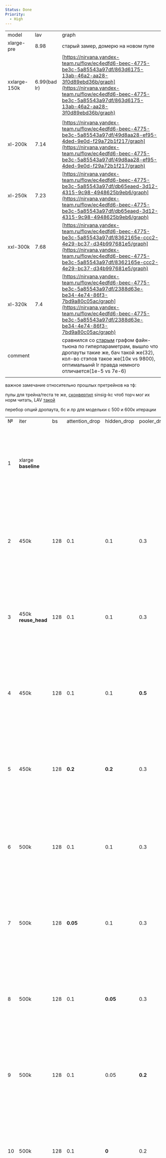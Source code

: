```yaml
---
Status: Done
Priority:
  - High
---
```

|   |   |   |
|---|---|---|
|model|lav|graph|
|xlarge-pre|8.98|старый замер, домерю на новом пуле|
|xxlarge-150k|6.99(bad lr)|[https://nirvana.yandex-team.ru/flow/ec4edfd6-beec-4775-be3c-5a85543a97df/863d6175-13ab-46a2-aa28-3f0d89ebd36b/graph](https://nirvana.yandex-team.ru/flow/ec4edfd6-beec-4775-be3c-5a85543a97df/863d6175-13ab-46a2-aa28-3f0d89ebd36b/graph)|
||||
|xl-200k|7.14|[https://nirvana.yandex-team.ru/flow/ec4edfd6-beec-4775-be3c-5a85543a97df/49d8aa28-ef95-4ded-9e0d-f29a72b1f217/graph](https://nirvana.yandex-team.ru/flow/ec4edfd6-beec-4775-be3c-5a85543a97df/49d8aa28-ef95-4ded-9e0d-f29a72b1f217/graph)|
|xl-250k|7.23|[https://nirvana.yandex-team.ru/flow/ec4edfd6-beec-4775-be3c-5a85543a97df/db65eaed-3d12-4315-9c98-4948625b9eb6/graph](https://nirvana.yandex-team.ru/flow/ec4edfd6-beec-4775-be3c-5a85543a97df/db65eaed-3d12-4315-9c98-4948625b9eb6/graph)|
|xxl-300k|7.68|[https://nirvana.yandex-team.ru/flow/ec4edfd6-beec-4775-be3c-5a85543a97df/8362165e-ccc2-4e29-bc37-d34b997681e5/graph](https://nirvana.yandex-team.ru/flow/ec4edfd6-beec-4775-be3c-5a85543a97df/8362165e-ccc2-4e29-bc37-d34b997681e5/graph)|
|xl-320k|7.4|[https://nirvana.yandex-team.ru/flow/ec4edfd6-beec-4775-be3c-5a85543a97df/2388d63e-be34-4e74-86f3-7bd9a80c05ac/graph](https://nirvana.yandex-team.ru/flow/ec4edfd6-beec-4775-be3c-5a85543a97df/2388d63e-be34-4e74-86f3-7bd9a80c05ac/graph)|
|comment||сравнился со [старым](https://nirvana.yandex-team.ru/flow/95eea500-f68c-44fc-8171-cd87a752ed86/2efb3d92-823f-462e-bbb1-d2286fdaef37/graph?selectedCode=testing_python_3_deep_learning_10) графом файн-тьюна по гиперпараметрам, вышло что дропауты такие же, бач такой же(32), кол-во стэпов такое же(10к vs 9800), оптимальынй lr правда немного отличается(1е-5 vs 7e-6)|
||||

важное замечание относительно прошлых претрейнов на тф:

пулы для трейна/теста те же, [сконвертил](https://yql.yandex-team.ru/Operations/Y8v2xMlwveazOU3u6GPfF4IMv4x6sbSQ8CTEYu8-ywM=) sinsig-kc чтоб торч мог их норм читать, LAV [такой](https://nirvana.yandex-team.ru/flow/ec4edfd6-beec-4775-be3c-5a85543a97df/f306d9df-058b-41cb-8362-42b227ae8b30/graph?selectedCode=get_mr_directory)

  

перебор опций дропаута, бс и лр для модельки с 500 и 600к итерации

|   |   |   |   |   |   |   |   |   |
|---|---|---|---|---|---|---|---|---|
|№|iter|bs|attention_drop|hidden_drop|pooler_drop|lr|🦜|graph|
|1|xlarge **baseline**||||||**8.16**|[https://nirvana.yandex-team.ru/flow/ec4edfd6-beec-4775-be3c-5a85543a97df/2a7aecfa-167b-4252-9bfd-c28014491e41/graph](https://nirvana.yandex-team.ru/flow/ec4edfd6-beec-4775-be3c-5a85543a97df/2a7aecfa-167b-4252-9bfd-c28014491e41/graph)|
||||||||||
|2|450k|128|0.1|0.1|0.3|{6,8,10}e-7|[7.7, 7.72, 4.56]|[https://nirvana.yandex-team.ru/flow/ec4edfd6-beec-4775-be3c-5a85543a97df/63170f89-a30f-46c3-865a-f7eff46dc96c/graph](https://nirvana.yandex-team.ru/flow/ec4edfd6-beec-4775-be3c-5a85543a97df/63170f89-a30f-46c3-865a-f7eff46dc96c/graph)|
|3|450k **reuse_head**|128|0.1|0.1|0.3|{6,8,10}e-7|[7.45, 7.44, 7.41]|[https://nirvana.yandex-team.ru/flow/ec4edfd6-beec-4775-be3c-5a85543a97df/bb23f205-c416-4eda-bc28-a9d7c1c2571e/graph](https://nirvana.yandex-team.ru/flow/ec4edfd6-beec-4775-be3c-5a85543a97df/bb23f205-c416-4eda-bc28-a9d7c1c2571e/graph)|
|4|450k|128|0.1|0.1|**0.5**|{6,8,10}e-7|[4.47, 4.3, 4.22]|[https://nirvana.yandex-team.ru/flow/ec4edfd6-beec-4775-be3c-5a85543a97df/ba17b591-7ecf-4fc3-b202-a43720a0c21b/graph](https://nirvana.yandex-team.ru/flow/ec4edfd6-beec-4775-be3c-5a85543a97df/ba17b591-7ecf-4fc3-b202-a43720a0c21b/graph)|
|5|450k|128|**0.2**|**0.2**|0.3|{6,8,10}e-7|[2.05, 2.16, 2.09]|[https://nirvana.yandex-team.ru/flow/ec4edfd6-beec-4775-be3c-5a85543a97df/2a7aecfa-167b-4252-9bfd-c28014491e41/graph](https://nirvana.yandex-team.ru/flow/ec4edfd6-beec-4775-be3c-5a85543a97df/2a7aecfa-167b-4252-9bfd-c28014491e41/graph)|
||||||||||
|6|500k|128|0.1|0.1|0.3|{6,8,10}e-7|[3.72, 3.86, 3.9]|[https://nirvana.yandex-team.ru/flow/ec4edfd6-beec-4775-be3c-5a85543a97df/9a3f34f1-1946-4364-ab0f-0a0dfcd90523/graph](https://nirvana.yandex-team.ru/flow/ec4edfd6-beec-4775-be3c-5a85543a97df/9a3f34f1-1946-4364-ab0f-0a0dfcd90523/graph)|
|7|500k|128|**0.05**|0.1|0.3|{6,8,10}e-7|[3.94, 4.06, 4.1]|[https://nirvana.yandex-team.ru/flow/ec4edfd6-beec-4775-be3c-5a85543a97df/aabb82e7-bdb2-4eee-b909-3356e657003d/graph](https://nirvana.yandex-team.ru/flow/ec4edfd6-beec-4775-be3c-5a85543a97df/aabb82e7-bdb2-4eee-b909-3356e657003d/graph)|
|8|500k|128|0.1|**0.05**|0.3|{6,8,10}e-7|[7.79, 7.8, 7.73]|[https://nirvana.yandex-team.ru/flow/ec4edfd6-beec-4775-be3c-5a85543a97df/edbe679a-9031-442b-99de-3557d9a0b7e3/graph](https://nirvana.yandex-team.ru/flow/ec4edfd6-beec-4775-be3c-5a85543a97df/edbe679a-9031-442b-99de-3557d9a0b7e3/graph)|
|9|500k|128|0.1|0.05|**0.2**|{6,8,10}e-7|[7.83, 7.82, 7.69]|[https://nirvana.yandex-team.ru/flow/ec4edfd6-beec-4775-be3c-5a85543a97df/ecafd7aa-2b56-45b9-a138-3aa62188ccff/graph](https://nirvana.yandex-team.ru/flow/ec4edfd6-beec-4775-be3c-5a85543a97df/ecafd7aa-2b56-45b9-a138-3aa62188ccff/graph)|
|10|500k|128|0.1|**0**|0.2|{6,8,10}e-7|[7.96, 7.91, 7.89]|[https://nirvana.yandex-team.ru/flow/ec4edfd6-beec-4775-be3c-5a85543a97df/9de8bbd3-8c57-4d1d-a335-8f867f3fe097/graph](https://nirvana.yandex-team.ru/flow/ec4edfd6-beec-4775-be3c-5a85543a97df/9de8bbd3-8c57-4d1d-a335-8f867f3fe097/graph)|
|11|500к|128|0.1|0|0.1|{6,8,10}e-7|[7.93, 7.89, 7.88]|[https://nirvana.yandex-team.ru/flow/ec4edfd6-beec-4775-be3c-5a85543a97df/1fbb0ff5-d878-486b-ba12-d98c7460ed6f/graph](https://nirvana.yandex-team.ru/flow/ec4edfd6-beec-4775-be3c-5a85543a97df/1fbb0ff5-d878-486b-ba12-d98c7460ed6f/graph)|
|12|500k|128|0|0|0.1|{6,8,10}e-7|[7.92, 7.82, 7.88]|[https://nirvana.yandex-team.ru/flow/ec4edfd6-beec-4775-be3c-5a85543a97df/6378902b-5838-4cbc-b7ff-ac3a2c832d97/graph](https://nirvana.yandex-team.ru/flow/ec4edfd6-beec-4775-be3c-5a85543a97df/6378902b-5838-4cbc-b7ff-ac3a2c832d97/graph)|
||||||||||
|13|**600k**|128|0.1|0.1|0.3|{6,8,10}e-7|[6.96, 6.99, 3.6]|[https://nirvana.yandex-team.ru/flow/ec4edfd6-beec-4775-be3c-5a85543a97df/2041628c-4336-4cec-8461-73162ead1a58/graph](https://nirvana.yandex-team.ru/flow/ec4edfd6-beec-4775-be3c-5a85543a97df/2041628c-4336-4cec-8461-73162ead1a58/graph)|
|14|600k|**256**|0.1|0.1|0.3|{6,8,10}e-7|[6.96, 6.97, 6.92]|[https://nirvana.yandex-team.ru/flow/ec4edfd6-beec-4775-be3c-5a85543a97df/23037111-9489-41d6-a19e-3aeedc3d2020/graph](https://nirvana.yandex-team.ru/flow/ec4edfd6-beec-4775-be3c-5a85543a97df/23037111-9489-41d6-a19e-3aeedc3d2020/graph)|
|15|600k|256|**0**|**0**|**0**|{6,8,10}e-7|[7.56, 7.56, 7.1]|[https://nirvana.yandex-team.ru/flow/ec4edfd6-beec-4775-be3c-5a85543a97df/ff7d9a5f-4336-42af-9556-4ad1f13b1128/graph](https://nirvana.yandex-team.ru/flow/ec4edfd6-beec-4775-be3c-5a85543a97df/ff7d9a5f-4336-42af-9556-4ad1f13b1128/graph)|
|16|600k|128|0.1|0|0.2|{6,8,10}e-7|[7.75, 7.72, 7.32]|[https://nirvana.yandex-team.ru/flow/ec4edfd6-beec-4775-be3c-5a85543a97df/5c9ff296-628e-4e6e-8602-ce18fefea219/graph](https://nirvana.yandex-team.ru/flow/ec4edfd6-beec-4775-be3c-5a85543a97df/5c9ff296-628e-4e6e-8602-ce18fefea219/graph)|

- в некоторых случаях(4, 5,6,7 строчки) моделька тупо не сошлась, при этом при малейшем шевелении параметров начинает сходится
- пока гипотеза что дропауты как у xl для xxl не оптимальны(а возможно и другие гиперпараметры файн-тьюнов ?), надо видимо меньше

**попробовать больше дроп и больше степов**

Лоссы на валидации взятые с трейн логов

|   |   |   |   |
|---|---|---|---|
|model|mlm|cls_loss|sinsig_distil_mse|
|xlarge_old|0.5541(нечестно)|0.3142|0.00981|
|xlarge_dedup|0.6645|0.3258|0.0109|
|xxlarge|0.6428|0.3094|0.0094|

пересчитать

**краткий итог: XXL на претрейне обогнал XL на всех лоссах валидации и проиграл на всех файн-тьюнах**